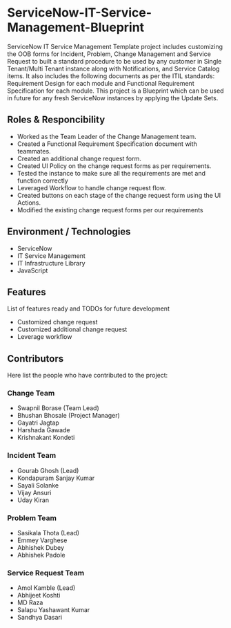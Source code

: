 # ServiceNow-IT-Service-Management-Blueprint
ServiceNow IT Service Management Template project includes customizing the OOB forms for Incident, Problem, Change Management and Service Request to built a standard procedure to be used by any customer in Single Tenant/Multi Tenant instance along with Notifications, and Service Catalog items. It also includes the following documents as per the ITIL standards: Requirement Design for each module and Functional Requirement Specification for each module. This project is a Blueprint which can be used in future for any fresh ServiceNow instances by applying the Update Sets.

## Roles & Responcibility
- Worked as the Team Leader of the Change Management team.
- Created a Functional Requirement Specification document with teammates.
- Created an additional change request form.
- Created UI Policy on the change request forms as per requirements.
- Tested the instance to make sure all the requirements are met and function correctly
- Leveraged Workflow to handle change request flow.
- Created buttons on each stage of the change request form using the UI Actions.
- Modified the existing change request forms per our requirements

## Environment / Technologies
- ServiceNow 
- IT Service Management
- IT Infrastructure Library
- JavaScript

## Features

List of features ready and TODOs for future development
- Customized change request
- Customized additional change request
- Leverage workflow

## Contributors
Here list the people who have contributed to the project:

### Change Team 
- Swapnil Borase (Team Lead)
- Bhushan Bhosale (Project Manager)
- Gayatri Jagtap
- Harshada Gawade
- Krishnakant Kondeti

### Incident Team
- Gourab Ghosh (Lead)
- Kondapuram Sanjay Kumar 
- Sayali Solanke
- Vijay Ansuri
- Uday Kiran

### Problem Team  
- Sasikala Thota (Lead)
- Emmey Varghese
- Abhishek Dubey
- Abhishek Padole

### Service Request Team  
- Amol Kamble (Lead)
- Abhijeet Koshti
- MD Raza
- Salapu Yashawant Kumar
- Sandhya Dasari
